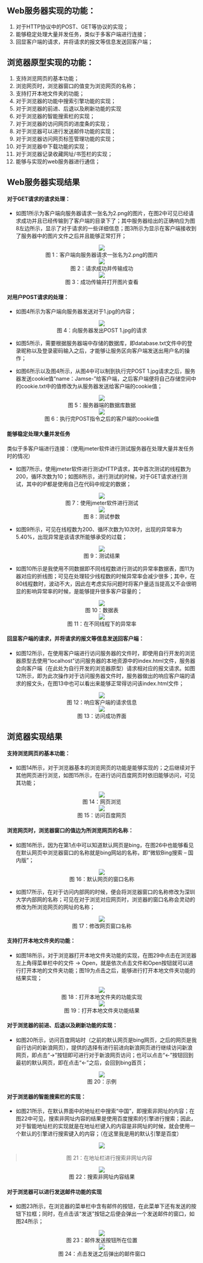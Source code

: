 ## Web服务器实现的功能：

1. 对于HTTP协议中的POST、GET等协议的实现；
2. 能够稳定处理大量并发任务，类似于多客户端进行连接；
3. 回显客户端的请求，并将请求的报文等信息发送回客户端；

 

## 浏览器原型实现的功能：

1. 支持浏览网页的基本功能；
2. 浏览网页时，浏览器窗口的值变为浏览网页的名称；
3. 支持打开本地文件夹的功能；
4. 对于浏览器的功能中搜索引擎功能的实现；
5. 对于浏览器的前进、后退以及刷新功能的实现
6. 对于浏览器的智能搜索栏的实现；
7. 对于浏览器的访问网页的进度条的实现；
8. 对于浏览器可以进行发送邮件功能的实现；
9. 对于浏览器访问网页标签管理功能的实现；
10. 对于浏览器中下载功能的实现；
11. 对于浏览器记录收藏网址/书签栏的实现；
12. 能够与实现的web服务器进行通信；



## Web服务器实现结果

#### 对于GET请求的请求处理：

- 如图1所示为客户端向服务器请求一张名为2.png的图片，在图2中可见已经请求成功并且已经传输到了客户端的目录下了；其中服务器给出的正确响应为图8左边所示，显示了对于请求的一些详细信息；图3所示为显示在客户端接收到了服务器中的图片文件之后并且能够正常打开；

<div align="center"> <img src="photo/1.jpg"</img> </div> 

<div align = "center">图 1：客户端向服务器请求一张名为2.png的图片</div>

<div align="center"> <img src="photo/2.jpg"</img> </div> 

<div align = "center">图 2：请求成功并传输成功</div>

<div align="center"> <img src="photo/3.jpg"</img> </div> 

<div align = "center">图 3：成功传输并打开图片查看</div>

#### 对用户POST请求的处理：

- 如图4所示为客户端向服务器发送对于1.jpg的内容；

<div align="center"> <img src="photo/4.jpg"</img> </div> 

<div align = "center">图 4：向服务器发出POST 1.jpg的请求</div>

- 如图5所示，需要根据服务器端中存储的数据库，即database.txt文件中的登录昵称以及登录密码输入之后，才能够让服务区向客户端发送出用户名的操作；

- 如图6所示以及图4所示，从图4中可以制到执行完POST 1.jpg请求之后，服务器发送cookie值“name：Jamse-”给客户端，之后客户端便将自己存储空间中的cookie.txt中的值修改为从服务器发送给客户端的cookie值；

<div align="center"> <img src="photo/5.jpg"</img> </div> 

<div align = "center">图 5：服务器端的数据库数据</div>

<div align="center"> <img src="photo/6.jpg"</img> </div> 

<div align = "center">图 6：执行完POST指令之后的客户端的cookie值</div>

#### 能够稳定处理大量并发任务

类似于多客户端进行连接：（使用jmeter软件进行测试服务器在处理大量并发任务时的情况）

- 如图7所示，使用jmeter软件进行测试HTTP请求，其中首次测试的线程数为200，循环次数为10；如图8所示，进行测试的时候，对于GET请求进行测试，其中的IP都是使用自己在代码中规定的数据；

<div align="center"> <img src="photo/7.jpg"</img> </div> 

<div align = "center">图 7：使用jmeter软件进行测试</div>

<div align="center"> <img src="photo/8.jpg"</img> </div> 

<div align = "center">图 8：测试参数</div>

- 如图9所示，可见在线程数为200、循环次数为10次时，出现的异常率为5.40%，出现异常是该请求所能够承受的过载；

<div align="center"> <img src="photo/9.jpg"</img> </div> 

<div align = "center">图 9：测试结果</div>

- 如图10所示是我使用不同数据即不同线程数进行测试的异常率数据表，图11为器对应的折线图；可见在处理较少线程数的时候异常率会减少很多；其中，在80线程数时，波动不大，因此在考虑实际问题时将客户量适当提高又不会很明显的影响异常率的时候，是能够提升很多客户容量的；

<div align="center"> <img src="photo/10.jpg"</img> </div> 

<div align = "center">图 10：数据表</div>

<div align="center"> <img src="photo/11.jpg"</img> </div> 

<div align = "center">图 11：在不同线程下的异常率</div>

#### 回显客户端的请求，并将请求的报文等信息发送回客户端：

- 如图12所示，在使用客户端进行访问服务器的文件时，即使用自行开发的浏览器原型去使用“localhost”访问服务器的本地资源中的index.html文件，服务器会向客户端（在此处为自行开发的浏览器原型）请求相对应的报文请求。如图12所示，即为此次操作对于访问服务器文件时，服务器做出的响应客户端的请求的报文头，在图13中也可以看出来能够正常得访问该index.html文件；

<div align="center"> <img src="photo/12.jpg"</img> </div> 

<div align = "center">图 12：响应客户端的请求信息</div>

<div align="center"> <img src="photo/13.jpg"</img> </div> 

<div align = "center">图 13：访问成功界面</div>



## 浏览器实现结果

#### 支持浏览网页的基本功能：

- 如图14所示，对于浏览器基本的浏览网页的功能是能够实现的；之后继续对于其他网页进行浏览，如图15所示，在进行访问百度网页时依旧能够访问，可见其功能；

<div align="center"> <img src="photo/14.jpg"</img> </div> 

<div align = "center">图 14：网页浏览</div>

<div align="center"> <img src="photo/15.jpg"</img> </div> 

<div align = "center">图 15：访问百度网页</div>

#### 浏览网页时，浏览器窗口的值边为所浏览网页的名称：

- 如图16所示，因为在第1点中可以知道默认网页是bing，在图26中也能够看见在默认网页中浏览器窗口的名称就是bing网站的名称，即“微软Bing搜索 – 国内版”；

<div align="center"> <img src="photo/16.jpg"</img> </div> 

<div align = "center">图 16：默认网页的窗口名称</div>

- 如图17所示，在对于访问内部网的时候，便会将浏览器窗口的名称修改为深圳大学内部网的名称；可见在对于浏览对应网页时，浏览器的窗口名称会灵动的修改为所浏览网页的网址的名称；

<div align="center"> <img src="photo/17.jpg"</img> </div> 

<div align = "center">图 17：修改网页窗口名称</div>

#### 支持打开本地文件夹的功能：

-  如图18所示，对于浏览器打开本地文件夹功能的实现，在图29中点击在浏览器左上角得菜单栏中的文件 -> Open，就是依次点击文件和Open按钮就可以进行打开本地的文件夹功能；图19为点击之后，能够进行打开本地文件夹功能的结果实现；

<div align="center"> <img src="photo/18.jpg"</img> </div> 

<div align = "center">图 18：打开本地文件夹的功能实现</div>

<div align="center"> <img src="photo/19.jpg"</img> </div> 

<div align = "center">图 19：打开本地文件夹功能结果</div>

#### 对于浏览器的前进、后退以及刷新功能的实现：

- 如图20所示，访问百度网站时（之前的默认网页是bing网页，之后的网页是我自行访问的新浪网页），提供的选择有进行前进向新浪网页进行继续访问新浪网页，即点击“->”按钮即可进行对于新浪网页访问；也可以点击“<-”按钮回到最初的默认网页，即在点击“<-”之后，会回到bing首页；

<div align="center"> <img src="photo/20.jpg"</img> </div> 

<div align = "center">图 20：示例</div>

#### 对于浏览器的智能搜索栏的实现：

- 如图21所示，在默认界面中的地址栏中搜索“中国”，即搜索非网址的内容；在图22中可见，搜索非网址内容的结果是使用百度搜索的引擎进行搜索；因此，对于智能地址栏的实现就是在地址栏键入的内容是非网址的时候，就会使用一个默认的引擎进行搜索键入的内容；（在这里我是用的默认引擎是百度）

<div align="center"> <img src="photo/21.jpg"</img> </div> 

> <div align = "center">图 21：在地址栏进行搜索非网址内容</div>

<div align="center"> <img src="photo/22.jpg"</img> </div> 

<div align = "center">图 22：搜索非网址内容结果</div>

#### 对于浏览器可以进行发送邮件功能的实现

- 如图23所示，在浏览器的菜单栏中含有邮件的按钮，在此菜单下还有发送的按钮下拉框；同时，在点击该“发送”按钮之后便会弹出一个发送邮件的窗口，如图24所示；

<div align="center"> <img src="photo/23.jpg"</img> </div> 

<div align = "center">图 23：邮件发送按钮所在位置</div>

<div align="center"> <img src="photo/24.jpg"</img> </div> 

<div align = "center">图 24：点击发送之后弹出的邮件窗口</div>